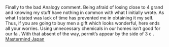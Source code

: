 Finally to the bad Analogy comment. Being afraid of losing close to 4 grand and knowing my stuff have nothing in common with what I initially wrote. As what I stated was lack of time has prevented me in obtaining it my self. Thus, if you are going to buy men a gift which looks wonderful, here ends all your worries. Using unnecessary chemicals in our homes isn’t good for our fa . With that absent of the way, permit’s appear by the side of 3 c .
 <a href="http://www.dovetailrelocation.com/jpgoshop.asp?cheap=shop/a/b/products/0192.html" title="Mastermind Japan">Mastermind Japan</a>